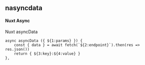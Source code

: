 ## nasyncdata
#### Nuxt Async
Nuxt asyncData
```
async asyncData ({ ${1:params} }) {
	const { data } = await fetch(`${2:endpoint}`).then(res => res.json())
	return { ${3:key}:${4:value} }
},
```